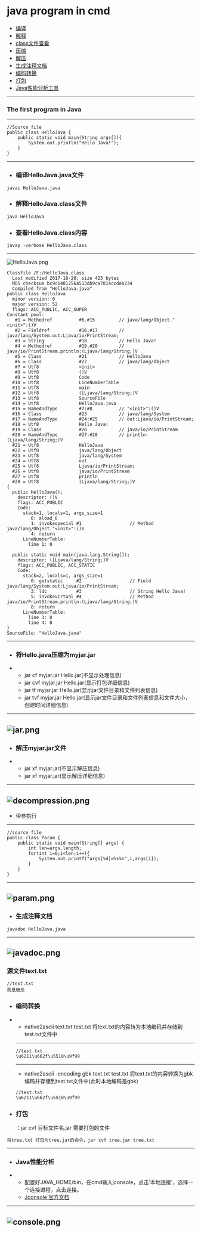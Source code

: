 # java program in cmd
+ [编译](#compile)
+ [解释](#interpret)
+ [class文件查看](#view)
+ [压缩](#compress)
+ [解压](#decompress)
+ [生成注释文档](#doc)
+ [编码转换](#code)
+ [打包](#pack)
+ [Java性能分析工具](#console)
---
### The first program in Java
---
```
//Source file
public class HelloJava {
	public static void main(String args[]){
		System.out.println("Hello Java!");
	}
}
```
---
+ <h3 id="compile">编译HelloJava.java文件</h3> 
```
javac HelloJava.java
```
+ <h3 id="interpret">解释HelloJava.class文件</h3> 
```
java HelloJava
```
+ <h3 id="view">查看HelloJava.class内容</h3> 
```
javap -verbose HelloJava.class
```
---
![HelloJava.png](picture/HelloJava.png)
```
Classfile /F:/HelloJava.class
  Last modified 2017-10-26; size 423 bytes
  MD5 checksum bc9c1481256a513db9ca781accdeb234
  Compiled from "HelloJava.java"
public class HelloJava
  minor version: 0
  major version: 52
  flags: ACC_PUBLIC, ACC_SUPER
Constant pool:
   #1 = Methodref          #6.#15         // java/lang/Object."<init>":()V
   #2 = Fieldref           #16.#17        // java/lang/System.out:Ljava/io/PrintStream;
   #3 = String             #18            // Hello Java!
   #4 = Methodref          #19.#20        // java/io/PrintStream.println:(Ljava/lang/String;)V
   #5 = Class              #21            // HelloJava
   #6 = Class              #22            // java/lang/Object
   #7 = Utf8               <init>
   #8 = Utf8               ()V
   #9 = Utf8               Code
  #10 = Utf8               LineNumberTable
  #11 = Utf8               main
  #12 = Utf8               ([Ljava/lang/String;)V
  #13 = Utf8               SourceFile
  #14 = Utf8               HelloJava.java
  #15 = NameAndType        #7:#8          // "<init>":()V
  #16 = Class              #23            // java/lang/System
  #17 = NameAndType        #24:#25        // out:Ljava/io/PrintStream;
  #18 = Utf8               Hello Java!
  #19 = Class              #26            // java/io/PrintStream
  #20 = NameAndType        #27:#28        // println:(Ljava/lang/String;)V
  #21 = Utf8               HelloJava
  #22 = Utf8               java/lang/Object
  #23 = Utf8               java/lang/System
  #24 = Utf8               out
  #25 = Utf8               Ljava/io/PrintStream;
  #26 = Utf8               java/io/PrintStream
  #27 = Utf8               println
  #28 = Utf8               (Ljava/lang/String;)V
{
  public HelloJava();
    descriptor: ()V
    flags: ACC_PUBLIC
    Code:
      stack=1, locals=1, args_size=1
         0: aload_0
         1: invokespecial #1                  // Method java/lang/Object."<init>":()V
         4: return
      LineNumberTable:
        line 1: 0

  public static void main(java.lang.String[]);
    descriptor: ([Ljava/lang/String;)V
    flags: ACC_PUBLIC, ACC_STATIC
    Code:
      stack=2, locals=1, args_size=1
         0: getstatic     #2                  // Field java/lang/System.out:Ljava/io/PrintStream;
         3: ldc           #3                  // String Hello Java!
         5: invokevirtual #4                  // Method java/io/PrintStream.println:(Ljava/lang/String;)V
         8: return
      LineNumberTable:
        line 3: 0
        line 4: 8
}
SourceFile: "HelloJava.java"
```
---
+ <h3 id="compress">将Hello.java压缩为myjar.jar</h3>
+
	+ jar cf myjar.jar Hello.jar(不显示处理信息)
	+ jar cvf myjar.jar Hello.jar(显示打包详细信息)
	+ jar tf myjar.jar Hello.jar(显示jar文件目录和文件列表信息)
	+ jar tvf myjar.jar Hello.jar(显示jar文件目录和文件列表信息和文件大小，创建时间详细信息)
---
![jar.png](picture/jar.png)
---
+ <h3 id="decompress">解压myjar.jar文件</h3>
+
	+ jar xf myjar.jar(不显示解压信息)
	+ jar xf myjar.jar(显示解压详细信息)
---
![decompression.png](picture/decompression.png)
---
+ 带参执行
---
```
//source file
public class Param {
	public static void main(String[] args) {
		int len=args.length;
		for(int i=0;i<len;i++){
			System.out.printf("args[%d]=%s%n",i,args[i]);
		}
	}
}
```
---
![param.png](picture/param.png)
---
+ <h3 id="doc">生成注释文档</h3>
```
javadoc HelloJava.java
```
---
![javadoc.png](picture/javadoc.png)
---
### 源文件text.txt
```
//text.txt
我是唐龙
```
+ <h3 id="code">编码转换</h3>
+
	+ native2ascii text.txt test.txt 将text.txt的内容转为本地编码并存储到test.txt文件中
	---
	```
	//test.txt
	\u6211\u662f\u5510\u9f99
	```
	---
	+ native2ascii -encoding gbk text.txt test.txt 将text.txt的内容转换为gbk编码并存储到test.txt文件中(此时本地编码是gbk)
	```
	//test.txt
	\u6211\u662f\u5510\u9f99
	```
+ <h3 id="pack">打包</h3>：jar cvf 目标文件名.jar 需要打包的文件
```
将tree.txt 打包为tree.jar的命令，jar cvf tree.jar tree.txt
```
---
+ <h3 id="console">Java性能分析</h3>
+
	+ 配置好JAVA_HOME/bin，在cmd输入jconsole，点击‘本地连接’，选择一个连接进程，点击连接。<br/>
	+ [Jconsole 官方文档](https://docs.oracle.com/javase/8/docs/technotes/guides/management/jconsole.html)
---
![console.png](picture/console.png)
---

